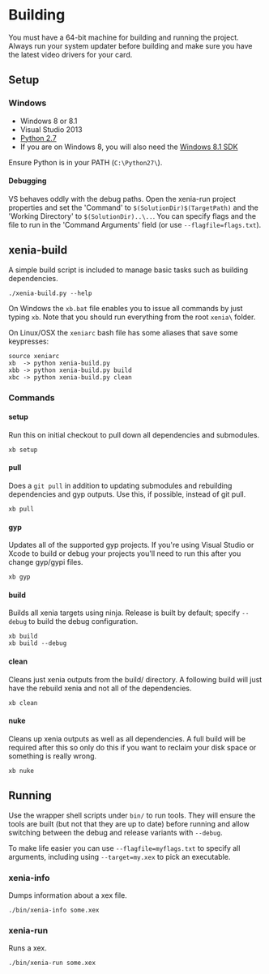 # Building

You must have a 64-bit machine for building and running the project. Always
run your system updater before building and make sure you have the latest
video drivers for your card.

## Setup

### Windows

* Windows 8 or 8.1
* Visual Studio 2013
* [Python 2.7](http://www.python.org/download/releases/2.7.6/)
* If you are on Windows 8, you will also need the [Windows 8.1 SDK](http://msdn.microsoft.com/en-us/windows/desktop/bg162891)

Ensure Python is in your PATH (`C:\Python27\`).

#### Debugging

VS behaves oddly with the debug paths. Open the xenia-run project properties
and set the 'Command' to `$(SolutionDir)$(TargetPath)` and the
'Working Directory' to `$(SolutionDir)..\..`. You can specify flags and
the file to run in the 'Command Arguments' field (or use `--flagfile=flags.txt`).

## xenia-build

A simple build script is included to manage basic tasks such as building
dependencies.

    ./xenia-build.py --help

On Windows the `xb.bat` file enables you to issue all commands by just typing
`xb`. Note that you should run everything from the root `xenia\` folder.

On Linux/OSX the `xeniarc` bash file has some aliases that save some
keypresses:

    source xeniarc
    xb  -> python xenia-build.py
    xbb -> python xenia-build.py build
    xbc -> python xenia-build.py clean

### Commands

#### setup

Run this on initial checkout to pull down all dependencies and submodules.

    xb setup

#### pull

Does a `git pull` in addition to updating submodules and rebuilding dependencies
and gyp outputs. Use this, if possible, instead of git pull.

    xb pull

#### gyp

Updates all of the supported gyp projects. If you're using Visual Studio or
Xcode to build or debug your projects you'll need to run this after you change
gyp/gypi files.

    xb gyp

#### build

Builds all xenia targets using ninja. Release is built by default; specify
`--debug` to build the debug configuration.

    xb build
    xb build --debug

#### clean

Cleans just xenia outputs from the build/ directory. A following build will just
have the rebuild xenia and not all of the dependencies.

    xb clean

#### nuke

Cleans up xenia outputs as well as all dependencies. A full build will be
required after this so only do this if you want to reclaim your disk space or
something is really wrong.

    xb nuke

## Running

Use the wrapper shell scripts under `bin/` to run tools. They will ensure the
tools are built (but not that they are up to date) before running and allow
switching between the debug and release variants with `--debug`.

To make life easier you can use `--flagfile=myflags.txt` to specify all
arguments, including using `--target=my.xex` to pick an executable.

### xenia-info

Dumps information about a xex file.

    ./bin/xenia-info some.xex

### xenia-run

Runs a xex.

    ./bin/xenia-run some.xex

